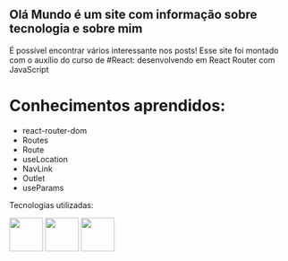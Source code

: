 ## Olá Mundo é um site com informação sobre tecnologia e sobre mim

É possível encontrar vários interessante nos posts!
Esse site foi montado com o auxílio do curso de #React: desenvolvendo em React Router com JavaScript

# Conhecimentos aprendidos:
- react-router-dom
- Routes
- Route
- useLocation
- NavLink
- Outlet
- useParams

Tecnologias utilizadas: 

<img width=60px src="https://cdn.jsdelivr.net/gh/devicons/devicon/icons/react/react-original-wordmark.svg" /> <img width=60px src="https://cdn.jsdelivr.net/gh/devicons/devicon/icons/javascript/javascript-original.svg" /> <img width=60px src="https://cdn.jsdelivr.net/gh/devicons/devicon/icons/css3/css3-original-wordmark.svg" />
             
